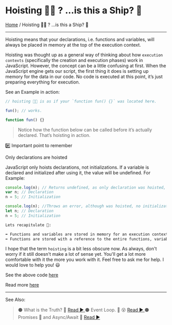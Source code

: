 # Hoisting 🏴‍☠️ ? ...is this a Ship? 🤨

[Home](../README.md) / Hoisting 🏴‍☠️ ? ...is this a Ship? 🤨

---

Hoisting means that your declarations, i.e. functions and variables, will always be placed in memory at the top of the execution context.

Hoisting was thought up as a general way of thinking about how `execution contexts` (specifically the creation and execution phases) work in JavaScript. However, the concept can be a little confusing at first. When the JavaScript engine gets our script, the first thing it does is setting up memory for the data in our code. No code is executed at this point, it’s just preparing everything for execution.

See an Example in action:

```js
// hoisting 🏴‍☠️ is as if your `function fun() {}` was located here.

fun(); // works.

function fun() {}
```

> Notice how the function below can be called before it’s actually declared. That’s hoisting in action.

#️⃣ Important point to remember

Only declarations are hoisted

JavaScript only hoists declarations, not initializations. If a variable is declared and initialized after using it, the value will be undefined. For Example:

```js
console.log(n); // Returns undefined, as only declaration was hoisted, no initialization has happened at this stage.
var n; // Declaration
n = 5; // Initialization

console.log(n); //Throws an error, although was hoisted, no initialization has happened at this stage. Same is the case with var.
let n; // Declaration
n = 5; // Initialization
```

```md
Lets recapitulate 📝:

➡ Functions and variables are stored in memory for an execution context before we execute our code. This is called hoisting.  
➡ Functions are stored with a reference to the entire functions, variables with the var keyword with the value of undefined, and variables with the let and const keyword are stored uninitialized.
```

I hope that the term `hoisting` is a bit less obscure now. As always, don't worry if it still doesn't make a lot of sense yet. You'll get a lot more comfortable with it the more you work with it. Feel free to ask me for help. I would love to help you! 😃

See the above code [here](../scripts/hoisting.js)

Read more [here](https://developer.mozilla.org/en-US/docs/Glossary/Hoisting)

---

See Also:

> ⚫ What is the Truth? 🤥 [ Read ▶ ](/what-is-the-truth.md)
> ⚫ Event Loop. 🔁 😵 [ Read ▶ ](/event-loop.md)
> ⚫ Promises 🤝 and Async/Await 🤯 [ Read ▶ ](/promises.md)
